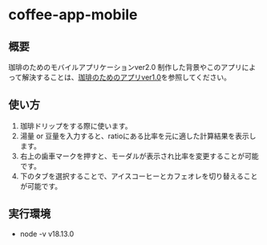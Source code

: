 # coffee-app-mobile
## 概要
珈琲のためのモバイルアプリケーションver2.0
制作した背景やこのアプリによって解決することは、[珈琲のためのアプリver1.0](https://github.com/yk-mt12/good-time-with-coffee)を参照してください。

## 使い方
1. 珈琲ドリップをする際に使います。
2. 湯量 or 豆量を入力すると、ratioにある比率を元に適した計算結果を表示します。
3. 右上の歯車マークを押すと、モーダルが表示され比率を変更することが可能です。
4. 下のタブを選択することで、アイスコーヒーとカフェオレを切り替えることが可能です。

## 実行環境
- node -v v18.13.0
